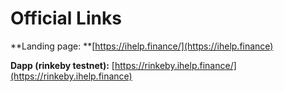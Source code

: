 # Official Links

**Landing page: **[https://ihelp.finance/](https://ihelp.finance)

**Dapp (rinkeby testnet):** [https://rinkeby.ihelp.finance/](https://rinkeby.ihelp.finance)
